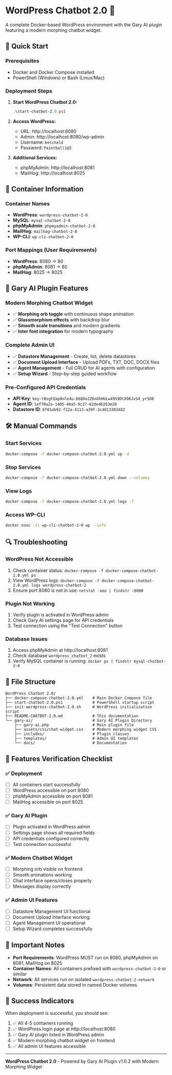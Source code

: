 # WordPress Chatbot 2.0 🤖

A complete Docker-based WordPress environment with the Gary AI plugin featuring a modern morphing chatbot widget.

## 🚀 Quick Start

### Prerequisites
- Docker and Docker Compose installed
- PowerShell (Windows) or Bash (Linux/Mac)

### Deployment Steps

1. **Start WordPress Chatbot 2.0:**
   ```powershell
   .\start-chatbot-2.0.ps1
   ```

2. **Access WordPress:**
   - URL: http://localhost:8080
   - Admin: http://localhost:8080/wp-admin
   - Username: `ketcheld`
   - Password: `Paintball1@3`

3. **Additional Services:**
   - phpMyAdmin: http://localhost:8081
   - MailHog: http://localhost:8025

## 🐳 Container Information

### Container Names
- **WordPress**: `wordpress-chatbot-2-0`
- **MySQL**: `mysql-chatbot-2-0`
- **phpMyAdmin**: `phpmyadmin-chatbot-2-0`
- **MailHog**: `mailhog-chatbot-2-0`
- **WP-CLI**: `wp-cli-chatbot-2-0`

### Port Mappings (User Requirements)
- **WordPress**: 8080 → 80
- **phpMyAdmin**: 8081 → 80
- **MailHog**: 8025 → 8025

## 🔧 Gary AI Plugin Features

### Modern Morphing Chatbot Widget
- ✅ **Morphing orb toggle** with continuous shape animation
- ✅ **Glassmorphism effects** with backdrop blur
- ✅ **Smooth scale transitions** and modern gradients
- ✅ **Inter font integration** for modern typography

### Complete Admin UI
- ✅ **Datastore Management** - Create, list, delete datastores
- ✅ **Document Upload Interface** - Upload PDFs, TXT, DOC, DOCX files
- ✅ **Agent Management** - Full CRUD for AI agents with configuration
- ✅ **Setup Wizard** - Step-by-step guided workflow

### Pre-Configured API Credentials
- **API Key**: `key-tBsgtQap8nle4u-D6QOoJZ6nOhHULw49S9DtX96JvS4_yr5O8`
- **Agent ID**: `1ef70a2a-1405-4ba5-9c27-62de4b263e20`
- **Datastore ID**: `6f01eb92-f12a-4113-a39f-3c4013303482`

## 🛠️ Manual Commands

### Start Services
```bash
docker-compose -f docker-compose-chatbot-2.0.yml up -d
```

### Stop Services
```bash
docker-compose -f docker-compose-chatbot-2.0.yml down --volumes
```

### View Logs
```bash
docker-compose -f docker-compose-chatbot-2.0.yml logs -f
```

### Access WP-CLI
```bash
docker exec -it wp-cli-chatbot-2-0 wp --info
```

## 🔍 Troubleshooting

### WordPress Not Accessible
1. Check container status: `docker-compose -f docker-compose-chatbot-2.0.yml ps`
2. View WordPress logs: `docker-compose -f docker-compose-chatbot-2.0.yml logs wordpress-chatbot-2`
3. Ensure port 8080 is not in use: `netstat -ano | findstr :8080`

### Plugin Not Working
1. Verify plugin is activated in WordPress admin
2. Check Gary AI settings page for API credentials
3. Test connection using the "Test Connection" button

### Database Issues
1. Access phpMyAdmin at http://localhost:8081
2. Check database `wordpress_chatbot_2` exists
3. Verify MySQL container is running: `docker ps | findstr mysql-chatbot-2-0`

## 📁 File Structure

```
WordPress Chatbot 2.0/
├── docker-compose-chatbot-2.0.yml    # Main Docker Compose file
├── start-chatbot-2.0.ps1             # PowerShell startup script
├── init-wordpress-chatbot-2.0.sh     # WordPress initialization script
├── README-CHATBOT-2.0.md             # This documentation
└── gary-ai/                          # Gary AI Plugin Directory
    ├── gary-ai.php                   # Main plugin file
    ├── assets/css/chat-widget.css    # Modern morphing widget CSS
    ├── includes/                     # Plugin classes
    ├── templates/                    # Admin UI templates
    └── docs/                         # Documentation
```

## 🎯 Features Verification Checklist

### ✅ Deployment
- [ ] All containers start successfully
- [ ] WordPress accessible on port 8080
- [ ] phpMyAdmin accessible on port 8081
- [ ] MailHog accessible on port 8025

### ✅ Gary AI Plugin
- [ ] Plugin activated in WordPress admin
- [ ] Settings page shows all required fields
- [ ] API credentials configured correctly
- [ ] Test connection successful

### ✅ Modern Chatbot Widget
- [ ] Morphing orb visible on frontend
- [ ] Smooth animations working
- [ ] Chat interface opens/closes properly
- [ ] Messages display correctly

### ✅ Admin UI Features
- [ ] Datastore Management UI functional
- [ ] Document Upload Interface working
- [ ] Agent Management UI operational
- [ ] Setup Wizard completes successfully

## 🚨 Important Notes

- **Port Requirements**: WordPress MUST run on 8080, phpMyAdmin on 8081, MailHog on 8025
- **Container Names**: All containers prefixed with `wordpress-chatbot-2-0` or similar
- **Network**: All services run on isolated `wordpress-chatbot-2-network`
- **Volumes**: Persistent data stored in named Docker volumes

## 🎉 Success Indicators

When deployment is successful, you should see:
1. ✅ All 4-5 containers running
2. ✅ WordPress login page at http://localhost:8080
3. ✅ Gary AI plugin listed in WordPress admin
4. ✅ Modern morphing chatbot widget on frontend
5. ✅ All admin UI features accessible

---

**WordPress Chatbot 2.0** - Powered by Gary AI Plugin v1.0.2 with Modern Morphing Widget
